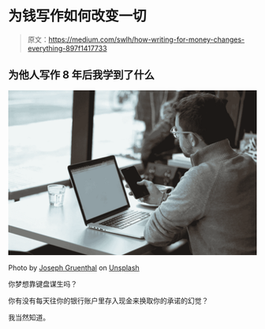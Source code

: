 # 为钱写作如何改变一切

> 原文：<https://medium.com/swlh/how-writing-for-money-changes-everything-897f1417733>

## 为他人写作 8 年后我学到了什么

![](img/d99813e138cb18801c75109be8eae6ec.png)

Photo by [Joseph Gruenthal](https://unsplash.com/photos/XGC_1eH_ZGI?utm_source=unsplash&utm_medium=referral&utm_content=creditCopyText) on [Unsplash](https://unsplash.com/search/photos/freelance?utm_source=unsplash&utm_medium=referral&utm_content=creditCopyText)

你梦想靠键盘谋生吗？

你有没有每天往你的银行账户里存入现金来换取你的承诺的幻觉？

我当然知道。